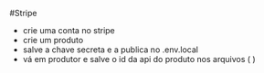 

#Stripe

- crie uma conta no stripe
- crie um produto
- salve a chave secreta e a publica no .env.local
- vá em produtor e salve o id da api do produto nos arquivos (    )